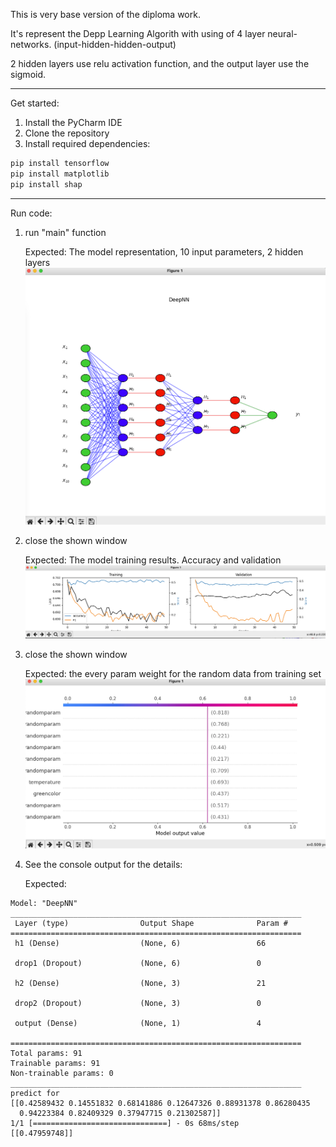 This is very base version of the diploma work.

It's represent the Depp Learning Algorith with using of 4 layer neural-networks.
(input-hidden-hidden-output)

2 hidden layers use relu activation function, and the output layer use the sigmoid.

***
Get started:
1. Install the PyCharm IDE
2. Clone the repository
3. Install required dependencies: 
```bash
pip install tensorflow
pip install matplotlib
pip install shap
```
***
Run code:
1. run "main" function

    Expected: The model representation, 10 input parameters, 2 hidden layers
![img.png](img.png)

2. close the shown window

    Expected: The model training results. Accuracy and validation
![img_1.png](img_1.png)
3.  close the shown window
    
    Expected: the every param weight for the random data from training set
![img_2.png](img_2.png)
4.  See the console output for the details:
    
    Expected:
```
Model: "DeepNN"
_________________________________________________________________
 Layer (type)                Output Shape              Param #   
=================================================================
 h1 (Dense)                  (None, 6)                 66        
                                                                 
 drop1 (Dropout)             (None, 6)                 0         
                                                                 
 h2 (Dense)                  (None, 3)                 21        
                                                                 
 drop2 (Dropout)             (None, 3)                 0         
                                                                 
 output (Dense)              (None, 1)                 4         
                                                                 
=================================================================
Total params: 91
Trainable params: 91
Non-trainable params: 0
_________________________________________________________________
predict for
[[0.42589432 0.14551832 0.68141886 0.12647326 0.88931378 0.86280435
  0.94223384 0.82409329 0.37947715 0.21302587]]
1/1 [==============================] - 0s 68ms/step
[[0.47959748]]
```